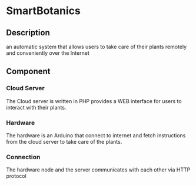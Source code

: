 # SmartBotanics 
## Description
an automatic system that allows users to take care of their plants remotely and conveniently over the Internet
## Component
### Cloud Server
The Cloud server is written in PHP provides a WEB interface for users to interact with their plants.
### Hardware
The hardware is an Arduino that connect to internet and fetch instructions from the cloud server to take care of the plants.
### Connection
The hardware node and the server communicates with each other via HTTP protocol